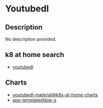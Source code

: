 # Youtubedl

## Description

No description provided.

## k8 at home search

- [youtubedl](https://nanne.dev/k8s-at-home-search/#/youtubedl)

## Charts

- [youtubedl-material@k8s-at-home-charts](https://k8s-at-home.com/charts/)
- [app-template@bjw-s](https://bjw-s.github.io/helm-charts/)
